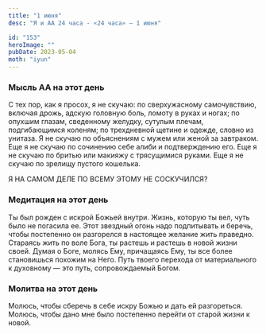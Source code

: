 ```yaml
---
title: "1 июня"
desc: "Я и АА 24 часа - «24 часа» — 1 июня"

id: "153"
heroImage: ""
pubDate: 2023-05-04
moth: "iyun"
---
```


### Мысль АА на этот день

С тех пор, как я просох, я не скучаю: по сверхужасному самочувствию, включая
дрожь, адскую головную боль, ломоту в руках и ногах; по опухшим глазам,
сведенному желудку, сутулым плечам, подгибающимся коленям; по трехдневной
щетине и одежде, словно из унитаза. Я не скучаю по объяснениям с мужем или
женой за завтраком. Еще я не скучаю по сочинению себе алиби и подтверждению
его. Еще я не скучаю по бритью или макияжу с трясущимися руками. Еще я не
скучаю по зрелищу пустого кошелька.

Я НА САМОМ ДЕЛЕ ПО ВСЕМУ ЭТОМУ НЕ СОСКУЧИЛСЯ?

### Медитация на этот день

Ты был рожден с искрой Божьей внутри. Жизнь, которую ты вел, чуть было не
погасила ее. Этот звездный огонь надо подпитывать и беречь, чтобы постепенно
он разгорелся в настоящее желание жить праведно. Стараясь жить по воле Бога,
ты растешь и растешь в новой жизни своей. Думая о Боге, молясь Ему, причащаясь
Ему, ты все более становишься похожим на Него. Путь твоего перехода от
материального к духовному — это путь, сопровождаемый Богом.

### Молитва на этот день

Молюсь, чтобы сберечь в себе искру Божью и дать ей разгореться. Молюсь, чтобы
дано мне было постепенно перейти от старой жизни к новой.
